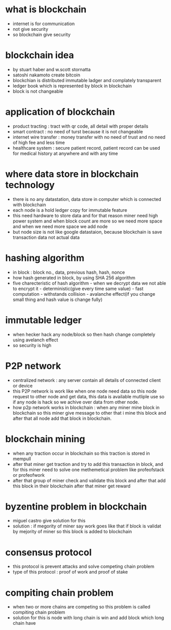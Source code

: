 # what is blockchain
- internet is for communication
- not give security 
- so blockchain give security

# blockchain idea 
- by stuart haber and w.scott stornatta
- satoshi nakamoto create bitcoin
- blockchian is distributed immutable ladger and complately transparent
- ledger book which is represented by block in blockchain
- block is not changeable

# application of blockchain
- product tracting : tract with qr code, all detail with proper details
- smart contract : no need of turst because it is not changeable
- internet wire transfer : money transfer with no need of trust and no need of high fee and less time 
- healthcare system : secure patient record, patient record can be used for medical history at anywhere and with any time
  
# where data store in blockchain technology
- there is no any datastation, data store in computer which is connected with blockchain
- each node is a hold ledger copy for immutable feature
- this need hardware to store data and for that reason miner need high power system and when block count are more so we need more space and when we need more space we add node
- but node size is not like google datastaion, because blockchain is save transaction data not actual data

# hashing algorithm
- in block : block no., data, previous hash, hash, nonce
- how hash generated in block, by using SHA 256 algorithm
- five charecteristic of hash algorithm - when we decrypt data we not able to encrypt it - deterministic(give every time same value) - fast computation - withstands collision - avalanche effect(if you change small thing and hash value is change fully)

# immutable ledger
- when hecker hack any node/block so then hash change completely using avelanch effect
- so security is high 

# P2P network
- centralized network : any server contain all details of connected client or device
- this P2P network is work like when one node need data so this node request to other node and get data, this data is available mutliple use so if any node is hack so we achive over data from other node.
- how p2p network works in blockchain : when any miner mine block in blockchain so this miner give message to other that i mine this block and after that all node add that block in blockchain.

# blockchain mining
- when any traction occur in blockchain so this traction is stored in mempull
- after that miner get traction and try to add this transaction in block, and for this miner need to solve one methemetical problem like profeofstack or profeofwork
- after that group of miner check and validate this block and after that add this block in their blockchain after that miner get reward

# byzentine problem in blockchain
- miguel castro give solution for this
- solution : if megority of miner say work goes like that if block is validat by mejority of miner so this block is added to blockchain

# consensus protocol
- this protocol is prevent attacks and solve competing chain problem
- type of this protocol : proof of work and proof of stake

# compiting chain problem
- when two or more chains are competing so this problem is called compiting chain problem
- solution for this is node with long chain is win and add block which long chain have 